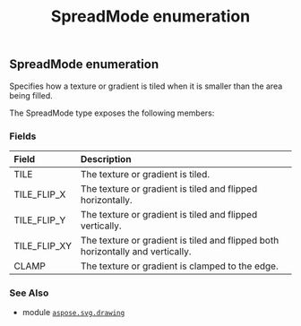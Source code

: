 ﻿---
title: SpreadMode enumeration
second_title: Aspose.SVG for Python via .NET API References
description: 
type: docs
weight: 290
url: /python-net/aspose.svg.drawing/spreadmode/
is_root: false
---

## SpreadMode enumeration

Specifies how a texture or gradient is tiled when it is smaller than the area being filled.



The SpreadMode type exposes the following members:

### Fields
| Field | Description |
| :- | :- |
| TILE | The texture or gradient is tiled. |
| TILE_FLIP_X | The texture or gradient is tiled and flipped horizontally. |
| TILE_FLIP_Y | The texture or gradient is tiled and flipped vertically. |
| TILE_FLIP_XY | The texture or gradient is tiled and flipped both horizontally and vertically. |
| CLAMP | The texture or gradient is clamped to the edge. |



### See Also
* module [`aspose.svg.drawing`](..)
